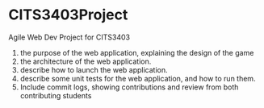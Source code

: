 # CITS3403Project
Agile Web Dev Project for CITS3403 

1. the purpose of the web application, explaining the design of the game
2. the architecture of the web application.
3. describe how to launch the web application.
4. describe some unit tests for the web application, and how to run them.
5. Include commit logs, showing contributions and review from both contributing students


